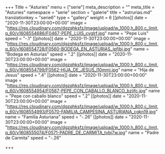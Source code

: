 +++
Title = "Asturies"
menu = ["serie"]
meta_description = ""
meta_title = "Asturies"
namespace = "serie"
section = "galerie"
title = "astrurias.md"
translationkey = "serie6"
type = "gallery"
weight = 6
[[photos]]
date = "2020-11-30T23:00:00+00:00"
image = "https://res.cloudinary.com/dgzqhksfz/image/upload/w_1000,h_800,c_limit,q_60/v1608554686/F0467-PEPE_LUIS_cvglrf.jpg"
name = "Pepe Luis"
speed = "-.1"
[[photos]]
date = "2020-11-30T23:00:00+00:00"
image = "https://res.cloudinary.com/dgzqhksfz/image/upload/w_1000,h_800,c_limit,q_60/v1608554728/F0560-BODEGA_EN_ASTURIAS_jpfjbi.jpg"
name = "Bodega en Asturias"
speed = ".2"
[[photos]]
date = "2020-11-30T23:00:00+00:00"
image = "https://res.cloudinary.com/dgzqhksfz/image/upload/w_1000,h_800,c_limit,q_60/v1608554799/F0562-HIJA_DE_JESUS_l10mmi.jpg"
name = "Hija de Jesus"
speed = ".4"
[[photos]]
date = "2020-11-30T23:00:00+00:00"
image = "https://res.cloudinary.com/dgzqhksfz/image/upload/w_1000,h_800,c_limit,q_60/v1608554954/F0567-PEPE_CON_CABALLO_BLANCO_bzjifc.jpg"
name = "Pepe con caballo blanco"
speed = ".2"
[[photos]]
date = "2020-11-30T23:00:00+00:00"
image = "https://res.cloudinary.com/dgzqhksfz/image/upload/w_1000,h_800,c_limit,q_60/v1608554993/F0570-FAMILIA_CAMPESINA_ASTURIANA_cgkn19.jpg"
name = "Familia Asturiana"
speed = "-.26"
[[photos]]
date = "2020-11-30T23:00:00+00:00"
image = "https://res.cloudinary.com/dgzqhksfz/image/upload/w_1000,h_800,c_limit,q_60/v1608555074/F0571-PADRE_DE_CARMITA_tvbj7w.jpg"
name = "Padre de Carmita"
speed = "-.26"

+++
